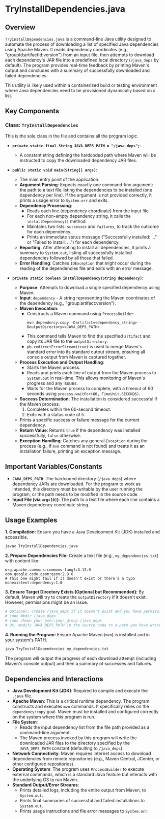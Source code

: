 # TryInstallDependencies.java

## Overview

`TryInstallDependencies.java` is a command-line Java utility designed to automate the process of downloading a list of specified Java dependencies using Apache Maven. It reads dependency coordinates (e.g., "groupId:artifactId:version") from an input file, then attempts to download each dependency's JAR file into a predefined local directory (`/java_deps` by default). The program provides real-time feedback by printing Maven's output and concludes with a summary of successfully downloaded and failed dependencies.

This utility is likely used within a containerized build or testing environment where Java dependencies need to be provisioned dynamically based on a list.

## Key Components

### Class: `TryInstallDependencies`

This is the sole class in the file and contains all the program logic.

-   **`private static final String JAVA_DEPS_PATH = "/java_deps";`**:
    -   A constant string defining the hardcoded path where Maven will be instructed to copy the downloaded dependency JAR files.

-   **`public static void main(String[] args)`**:
    -   The main entry point of the application.
    -   **Argument Parsing**: Expects exactly one command-line argument: the path to a text file listing the dependencies to be installed (one dependency per line). If the argument is not provided correctly, it prints a usage error to `System.err` and exits.
    -   **Dependency Processing**:
        -   Reads each line (dependency coordinate) from the input file.
        -   For each non-empty dependency string, it calls the `installDependency()` method.
        -   Maintains two lists: `successes` and `failures`, to track the outcome for each dependency.
        -   Prints an immediate status message ("Successfully installed: ..." or "Failed to install: ...") for each dependency.
    -   **Reporting**: After attempting to install all dependencies, it prints a summary to `System.out`, listing all successfully installed dependencies followed by all those that failed.
    -   **Error Handling**: Catches `IOException` that might occur during the reading of the dependencies file and exits with an error message.

-   **`private static boolean installDependency(String dependency)`**:
    -   **Purpose**: Attempts to download a single specified dependency using Maven.
    -   **Input**: `dependency` - A string representing the Maven coordinates of the dependency (e.g., "group:artifact:version").
    -   **Maven Invocation**:
        -   Constructs a Maven command using `ProcessBuilder`:
            ```
            mvn dependency:copy -Dartifact=<dependency_string> -DoutputDirectory=<JAVA_DEPS_PATH>
            ```
        -   This command tells Maven to find the specified `artifact` and copy its JAR file to the `outputDirectory`.
        -   `pb.redirectErrorStream(true)` is used to merge Maven's standard error into its standard output stream, ensuring all console output from Maven is captured together.
    -   **Process Execution and Output Handling**:
        -   Starts the Maven process.
        -   Reads and prints each line of output from the Maven process to `System.out` in real-time. This allows monitoring of Maven's progress and any issues.
        -   Waits for the Maven process to complete, with a timeout of 60 seconds using `process.waitFor(60, TimeUnit.SECONDS)`.
    -   **Success Determination**: The installation is considered successful if the Maven process:
        1.  Completes within the 60-second timeout.
        2.  Exits with a status code of `0`.
    -   Prints a specific success or failure message for the current dependency.
    -   **Return Value**: Returns `true` if the dependency was installed successfully, `false` otherwise.
    -   **Exception Handling**: Catches any general `Exception` during the process (e.g., if `mvn` command is not found) and treats it as an installation failure, printing an exception message.

## Important Variables/Constants

-   **`JAVA_DEPS_PATH`**: The hardcoded directory (`/java_deps`) where dependency JARs are downloaded. For the program to work as intended, this directory must be writable by the user running the program, or the path needs to be modified in the source code.
-   **Input File (via `args[0]`)**: The path to a text file where each line contains a Maven dependency coordinate string.

## Usage Examples

**1. Compilation:**
   Ensure you have a Java Development Kit (JDK) installed and accessible.
   ```bash
   javac TryInstallDependencies.java
   ```

**2. Prepare Dependencies File:**
   Create a text file (e.g., `my_dependencies.txt`) with content like:
   ```
   org.apache.commons:commons-lang3:3.12.0
   com.google.code.gson:gson:2.9.0
   # This one might fail if it doesn't exist or there's a typo
   nonexistent:dependency:1.0
   ```

**3. Ensure Target Directory Exists (Optional but Recommended):**
   By default, Maven will try to create the `outputDirectory` if it doesn't exist. However, permissions might be an issue.
   ```bash
   # Optional: create /java_deps if it doesn't exist and you have permissions
   # sudo mkdir /java_deps
   # sudo chown your_user:your_group /java_deps
   # Or, modify JAVA_DEPS_PATH in the source code to a path you have write access to.
   ```

**4. Running the Program:**
   Ensure Apache Maven (`mvn`) is installed and in your system's PATH.
   ```bash
   java TryInstallDependencies my_dependencies.txt
   ```
   The program will output the progress of each download attempt (including Maven's console output) and then a summary of successes and failures.

## Dependencies and Interactions

-   **Java Development Kit (JDK)**: Required to compile and execute the `.java` file.
-   **Apache Maven**: This is a critical runtime dependency. The program constructs and executes `mvn` commands. It specifically relies on the `dependency:copy` goal. Maven must be installed and configured correctly on the system where this program is run.
-   **File System**:
    -   Reads the input dependency list from the file path provided as a command-line argument.
    -   The Maven process invoked by this program will write the downloaded JAR files to the directory specified by the `JAVA_DEPS_PATH` constant (defaulting to `/java_deps`).
-   **Network Connectivity**: Maven requires internet access to download dependencies from remote repositories (e.g., Maven Central, JCenter, or other configured repositories).
-   **Operating System**: The program uses `ProcessBuilder` to execute external commands, which is a standard Java feature but interacts with the underlying OS to run Maven.
-   **Standard Output/Error Streams**:
    -   Prints detailed logs, including the entire output from Maven, to `System.out`.
    -   Prints final summaries of successful and failed installations to `System.out`.
    -   Prints usage instructions and file error messages to `System.err`.
```
